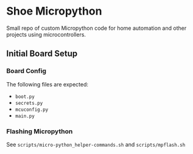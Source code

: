 # Shoe Micropython

Small repo of custom Micropython code for home automation and other projects using microcontrollers.

## Initial Board Setup

### Board Config

The following files are expected:

- `boot.py`
- `secrets.py`
- `mcuconfig.py`
- `main.py`

### Flashing Micropython

See `scripts/micro-python_helper-commands.sh` and `scripts/mpflash.sh`
